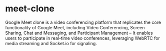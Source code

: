 # meet-clone
Google Meet clone is a video conferencing platform that replicates the core functionality of Google Meet, including Video Conferencing, Screen Sharing, Chat and Messaging, and Participant Management – It enables users to participate in real-time video conferences, leveraging WebRTC for media streaming and Socket.io for signaling.
